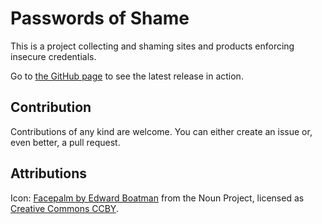 # Passwords of Shame

This is a project collecting and shaming sites and products enforcing insecure
credentials.

Go to [the GitHub page](https://aleho.github.io/pwos/ "Passwords of Shame") to
see the latest release in action.


## Contribution

Contributions of any kind are welcome. You can either create an issue or, even
better, a pull request.


## Attributions

Icon: [Facepalm by Edward Boatman](https://thenounproject.com/term/facepalm/18486/)
from the Noun Project, licensed as [Creative Commons CCBY](https://creativecommons.org/licenses/by/3.0/us/legalcode).
